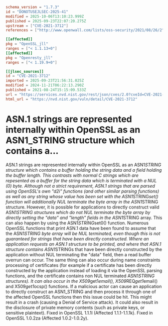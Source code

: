 ```toml
schema_version = "1.7.3"
id = "DONOTUSEJLSEC-2025-41"
modified = 2025-10-06T13:10:23.999Z
published = 2025-09-23T22:07:20.275Z
upstream = ["CVE-2021-3712"]
references = ["http://www.openwall.com/lists/oss-security/2021/08/26/2", "https://cert-portal.siemens.com/productcert/pdf/ssa-244969.pdf", "https://cert-portal.siemens.com/productcert/pdf/ssa-389290.pdf", "https://git.openssl.org/gitweb/?p=openssl.git%3Ba=commitdiff%3Bh=94d23fcff9b2a7a8368dfe52214d5c2569882c11", "https://git.openssl.org/gitweb/?p=openssl.git%3Ba=commitdiff%3Bh=ccb0a11145ee72b042d10593a64eaf9e8a55ec12", "https://kc.mcafee.com/corporate/index?page=content&id=SB10366", "https://lists.apache.org/thread.html/r18995de860f0e63635f3008fd2a6aca82394249476d21691e7c59c9e%40%3Cdev.tomcat.apache.org%3E", "https://lists.apache.org/thread.html/rad5d9f83f0d11fb3f8bb148d179b8a9ad7c6a17f18d70e5805a713d1%40%3Cdev.tomcat.apache.org%3E", "https://lists.debian.org/debian-lts-announce/2021/09/msg00014.html", "https://lists.debian.org/debian-lts-announce/2021/09/msg00021.html", "https://security.gentoo.org/glsa/202209-02", "https://security.gentoo.org/glsa/202210-02", "https://security.netapp.com/advisory/ntap-20210827-0010/", "https://security.netapp.com/advisory/ntap-20240621-0006/", "https://www.debian.org/security/2021/dsa-4963", "https://www.openssl.org/news/secadv/20210824.txt", "https://www.oracle.com/security-alerts/cpuapr2022.html", "https://www.oracle.com/security-alerts/cpujan2022.html", "https://www.oracle.com/security-alerts/cpuoct2021.html", "https://www.tenable.com/security/tns-2021-16", "https://www.tenable.com/security/tns-2022-02", "http://www.openwall.com/lists/oss-security/2021/08/26/2", "https://cert-portal.siemens.com/productcert/pdf/ssa-244969.pdf", "https://cert-portal.siemens.com/productcert/pdf/ssa-389290.pdf", "https://git.openssl.org/gitweb/?p=openssl.git%3Ba=commitdiff%3Bh=94d23fcff9b2a7a8368dfe52214d5c2569882c11", "https://git.openssl.org/gitweb/?p=openssl.git%3Ba=commitdiff%3Bh=ccb0a11145ee72b042d10593a64eaf9e8a55ec12", "https://kc.mcafee.com/corporate/index?page=content&id=SB10366", "https://lists.apache.org/thread.html/r18995de860f0e63635f3008fd2a6aca82394249476d21691e7c59c9e%40%3Cdev.tomcat.apache.org%3E", "https://lists.apache.org/thread.html/rad5d9f83f0d11fb3f8bb148d179b8a9ad7c6a17f18d70e5805a713d1%40%3Cdev.tomcat.apache.org%3E", "https://lists.debian.org/debian-lts-announce/2021/09/msg00014.html", "https://lists.debian.org/debian-lts-announce/2021/09/msg00021.html", "https://security.gentoo.org/glsa/202209-02", "https://security.gentoo.org/glsa/202210-02", "https://security.netapp.com/advisory/ntap-20210827-0010/", "https://security.netapp.com/advisory/ntap-20240621-0006/", "https://www.debian.org/security/2021/dsa-4963", "https://www.openssl.org/news/secadv/20210824.txt", "https://www.oracle.com/security-alerts/cpuapr2022.html", "https://www.oracle.com/security-alerts/cpujan2022.html", "https://www.oracle.com/security-alerts/cpuoct2021.html", "https://www.tenable.com/security/tns-2021-16", "https://www.tenable.com/security/tns-2022-02"]

[[affected]]
pkg = "OpenSSL_jll"
ranges = ["< 1.1.13+0"]
[[affected]]
pkg = "Openresty_jll"
ranges = ["< 1.19.9+0"]

[[jlsec_sources]]
id = "CVE-2021-3712"
imported = 2025-09-23T21:56:31.025Z
modified = 2024-11-21T06:22:13.290Z
published = 2021-08-24T15:15:09.533Z
url = "https://services.nvd.nist.gov/rest/json/cves/2.0?cveId=CVE-2021-3712"
html_url = "https://nvd.nist.gov/vuln/detail/CVE-2021-3712"
```

# ASN.1 strings are represented internally within OpenSSL as an ASN1_STRING structure which contains a...

ASN.1 strings are represented internally within OpenSSL as an ASN1*STRING structure which contains a buffer holding the string data and a field holding the buffer length. This contrasts with normal C strings which are repesented as a buffer for the string data which is terminated with a NUL (0) byte. Although not a strict requirement, ASN.1 strings that are parsed using OpenSSL's own "d2i" functions (and other similar parsing functions) as well as any string whose value has been set with the ASN1*STRING*set() function will additionally NUL terminate the byte array in the ASN1*STRING structure. However, it is possible for applications to directly construct valid ASN1*STRING structures which do not NUL terminate the byte array by directly setting the "data" and "length" fields in the ASN1*STRING array. This can also happen by using the ASN1*STRING*set0() function. Numerous OpenSSL functions that print ASN.1 data have been found to assume that the ASN1*STRING byte array will be NUL terminated, even though this is not guaranteed for strings that have been directly constructed. Where an application requests an ASN.1 structure to be printed, and where that ASN.1 structure contains ASN1*STRINGs that have been directly constructed by the application without NUL terminating the "data" field, then a read buffer overrun can occur. The same thing can also occur during name constraints processing of certificates (for example if a certificate has been directly constructed by the application instead of loading it via the OpenSSL parsing functions, and the certificate contains non NUL terminated ASN1*STRING structures). It can also occur in the X509*get1*email(), X509*REQ*get1*email() and X509*get1*ocsp() functions. If a malicious actor can cause an application to directly construct an ASN1_STRING and then process it through one of the affected OpenSSL functions then this issue could be hit. This might result in a crash (causing a Denial of Service attack). It could also result in the disclosure of private memory contents (such as private keys, or sensitive plaintext). Fixed in OpenSSL 1.1.1l (Affected 1.1.1-1.1.1k). Fixed in OpenSSL 1.0.2za (Affected 1.0.2-1.0.2y).

